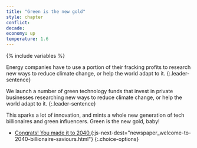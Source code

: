 ```yaml
---
title: "Green is the new gold"
style: chapter
conflict: 
decade: 
economy: up
temperature: 1.6
---
```


{% include variables %}


<div class="js-var-fracking-1" markdown="1">

Energy companies have to use a portion of their fracking profits to research new ways to reduce climate change, or help the world adapt to it.
{:.leader-sentence}

</div>

<div class="js-var-fracking-0" markdown="1">

We launch a number of green technology funds that invest in private businesses researching new ways to reduce climate change, or help the world adapt to it.
{:.leader-sentence}

</div>

This sparks a lot of innovation, and mints a whole new generation of tech billionaires and green influencers. Green is the new gold, baby!

- [Congrats! You made it to 2040.](part-page_2040.html){:js-next-dest="newspaper_welcome-to-2040-billionaire-saviours.html"}
{:.choice-options}
